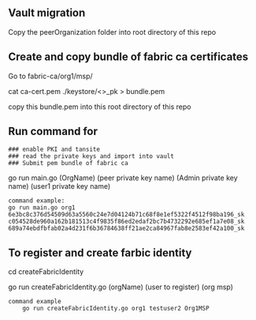 ## Vault migration


Copy the peerOrganization folder into root directory of this repo

## Create and copy bundle of fabric ca certificates 

Go to fabric-ca/org1/msp/

cat ca-cert.pem ./keystore/<>_pk > bundle.pem 

copy this bundle.pem into this root directory of this repo


## Run command for 
    ### enable PKI and tansite
    ### read the private keys and import into vault
    ### Submit pem bundle of fabric ca 

go run main.go (OrgName) (peer private key name) (Admin private key name) (user1 private key name)

    command example:
    go run main.go org1 6e3bc8c376d54509d63a5560c24e7d04124b71c68f8e1ef5322f4512f98ba196_sk c054528de960a162b181513c4f9835f86ed2edaf2bc7b4732292e685ef1a7e08_sk 689a74ebdfbfab02a4d231f6b36784638ff21ae2ca84967fab8e2583ef42a100_sk
## To register and create farbic identity 
cd createFabricIdentity

go run createFabricIdentity.go (orgName) (user to register) (org msp)

    command example 
        go run createFabricIdentity.go org1 testuser2 Org1MSP
